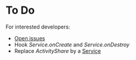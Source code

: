 To Do
=====

For interested developers:

* [Open issues](https://github.com/M66B/XPrivacy/issues?state=open)
* Hook *Service.onCreate* and *Service.onDestroy*
* Replace *ActivityShare* by a [Service](http://developer.android.com/reference/android/app/Service.html)
